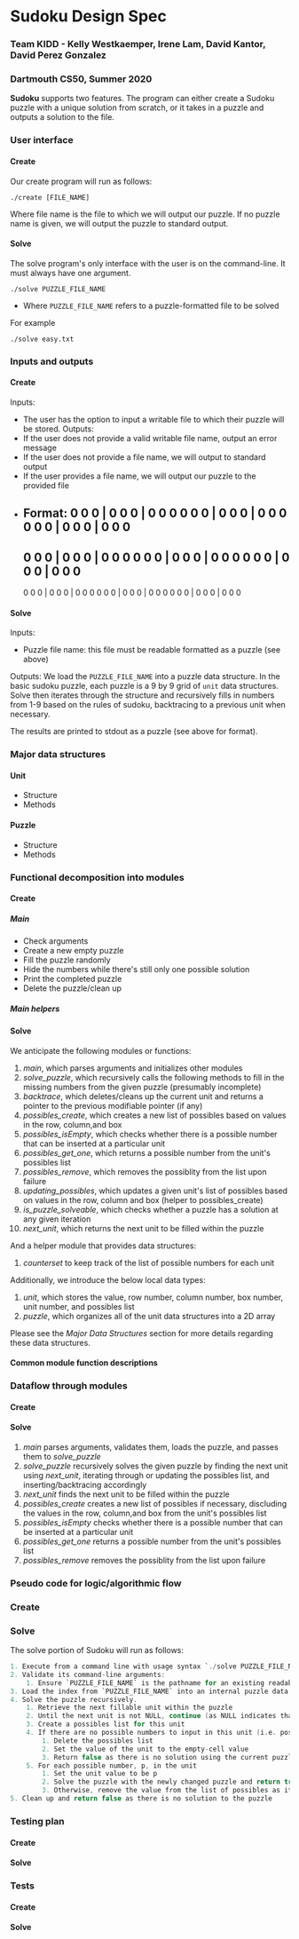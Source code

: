 # Sudoku Design Spec
### Team KIDD - Kelly Westkaemper, Irene Lam, David Kantor, David Perez Gonzalez
### Dartmouth CS50, Summer 2020

**Sudoku** supports two features. The program can either create a Sudoku puzzle with a unique solution from scratch, or it takes in a puzzle and outputs a solution to the file. 

### User interface

#### Create
Our create program will run as follows:

```
./create [FILE_NAME]
```
Where file name is the file to which we will output our puzzle. If no puzzle name is given, we will output the puzzle to 
standard output.

#### Solve
The solve program's only interface with the user is on the command-line. It must always have one argument.

```
./solve PUZZLE_FILE_NAME
```
* Where `PUZZLE_FILE_NAME` refers to a puzzle-formatted file to be solved

For example 
```
./solve easy.txt
```

### Inputs and outputs

#### Create
Inputs: 
* The user has the option to input a writable file to which their puzzle will be stored.
Outputs:
* If the user does not provide a valid writable file name, output an error message
* If the user does not provide a file name, we will output to standard output
* If the user provides a file name, we will output our puzzle to the provided file
* Format:
    0 0 0 | 0 0 0 | 0 0 0 
    0 0 0 | 0 0 0 | 0 0 0 
    0 0 0 | 0 0 0 | 0 0 0 
    ---------------------
    0 0 0 | 0 0 0 | 0 0 0 
    0 0 0 | 0 0 0 | 0 0 0 
    0 0 0 | 0 0 0 | 0 0 0 
    ---------------------
    0 0 0 | 0 0 0 | 0 0 0 
    0 0 0 | 0 0 0 | 0 0 0 
    0 0 0 | 0 0 0 | 0 0 0 

#### Solve
Inputs:
* Puzzle file name: this file must be readable formatted as a puzzle (see above)


Outputs: We load the `PUZZLE_FILE_NAME` into a puzzle data structure. In the basic sudoku puzzle, each puzzle is a 9 by 9 grid of `unit` data structures. Solve then iterates through the structure and recursively fills in numbers from 1-9 based on the rules of sudoku, backtracing to a previous unit when necessary.

The results are printed to stdout as a puzzle (see above for format).

### Major data structures

#### Unit
* Structure
* Methods

#### Puzzle
* Structure
* Methods

### Functional decomposition into modules

#### Create
##### Main
* Check arguments
* Create a new empty puzzle
* Fill the puzzle randomly
* Hide the numbers while there's still only one possible solution
* Print the completed puzzle
* Delete the puzzle/clean up

##### Main helpers
##### 

#### Solve
We anticipate the following modules or functions:

1. *main*, which parses arguments and initializes other modules
2. *solve_puzzle*, which recursively calls the following methods to fill in the missing numbers from the given puzzle (presumably incomplete)
3. *backtrace*, which deletes/cleans up the current unit and returns a pointer to the previous modifiable pointer (if any)
4. *possibles_create*, which creates a new list of possibles based on values in the row, column,and box
5. *possibles_isEmpty*, which checks whether there is a possible number that can be inserted at a particular unit
6. *possibles_get_one*, which returns a possible number from the unit's possibles list
7. *possibles_remove*, which removes the possiblity from the list upon failure
5. *updating_possibles*, which updates a given unit's list of possibles based on values in the row, column and box (helper to possibles_create)
6. *is_puzzle_solveable*, which checks whether a puzzle has a solution at any given iteration
7. *next_unit*, which returns the next unit to be filled within the puzzle

And a helper module that provides data structures:

 1. *counterset* to keep track of the list of possible numbers for each unit

Additionally, we introduce the below local data types:
 1. *unit*, which stores the value, row number, column number, box number, unit number, and possibles list
 2. *puzzle*, which organizes all of the unit data structures into a 2D array

 Please see the *Major Data Structures* section for more details regarding these data structures.

#### Common module function descriptions

### Dataflow through modules

#### Create

#### Solve
1. *main* parses arguments, validates them, loads the puzzle, and passes them to *solve_puzzle*
2. *solve_puzzle* recursively solves the given puzzle by finding the next unit using *next_unit*, iterating through or updating the possibles list, and inserting/backtracing accordingly
3. *next_unit* finds the next unit to be filled within the puzzle
4. *possibles_create* creates a new list of possibles if necessary, discluding the values in the row, column,and box from the unit's possibles list
5. *possibles_isEmpty* checks whether there is a possible number that can be inserted at a particular unit
6. *possibles_get_one* returns a possible number from the unit's possibles list
7. *possibles_remove* removes the possiblity from the list upon failure

### Pseudo code for logic/algorithmic flow

### Create

### Solve
The solve portion of Sudoku will run as follows:

```c
1. Execute from a command line with usage syntax `./solve PUZZLE_FILE_NAME`
2. Validate its command-line arguments:
    1. Ensure `PUZZLE_FILE_NAME` is the pathname for an existing readable file, formatted as a puzzle
3. Load the index from `PUZZLE_FILE_NAME` into an internal puzzle data structure.
4. Solve the puzzle recursively.
    1. Retrieve the next fillable unit within the puzzle
    2. Until the next unit is not NULL, continue (as NULL indicates that the puzzle is solved)
    3. Create a possibles list for this unit
    4. If there are no possible numbers to input in this unit (i.e. possibls is empty)
        1. Delete the possibles list
        2. Set the value of the unit to the empty-cell value
        3. Return false as there is no solution using the current puzzle values
    5. For each possible number, p, in the unit
        1. Set the unit value to be p
        2. Solve the puzzle with the newly changed puzzle and return true if solveable
        3. Otherwise, remove the value from the list of possibles as it did not result in a solveable solution
5. Clean up and return false as there is no solution to the puzzle
```

### Testing plan

#### Create

#### Solve

### Tests

#### Create

#### Solve

